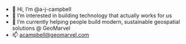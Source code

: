 - 👋 Hi, I’m @a-j-campbell
- 👀 I’m interested in building technology that actually works for us
- 🌱 I’m currently helping people build modern, sustainable geospatial solutions @ GeoMarvel
- 📫 acampbell@geomarvel.com

<!---
a-j-campbell/a-j-campbell is a ✨ special ✨ repository because its `README.md` (this file) appears on your GitHub profile.
You can click the Preview link to take a look at your changes.
--->
